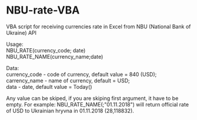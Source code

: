 # NBU-rate-VBA
VBA script for receiving currencies rate in Excel from NBU (National Bank of Ukraine) API

Usage: \
NBU_RATE(currency_code; date)\
NBU_RATE_NAME(currency_name;date)

Data:\
currency_code - code of currency, default value = 840 (USD);\
carrency_name - name of currency, default = USD; \
data - date, default value = Today()

Any value can be skiped, if you are skiping first argument, it have to be empty. For example: NBU_RATE_NAME(;"01.11.2018") will return official rate of USD to Ukrainian hryvna in 01.11.2018 (28,118832).
